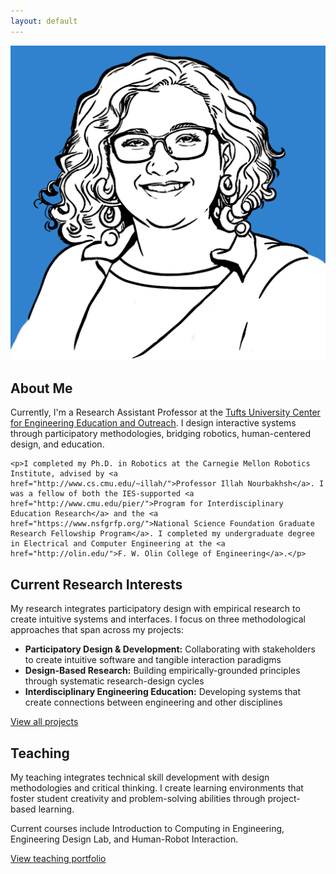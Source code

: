 ```yaml
---
layout: default
---
```


<div class="bio-section">
  <div class="bio-image-container">
    <img src="/images/cartoon_sketch_blue2025.png" alt="Jennifer Cross" class="bio-image">
  </div>
  <div class="bio-content">   
    <h2>About Me</h2>
    <p>Currently, I'm a Research Assistant Professor at the <a href="https://ceeo.tufts.edu/">Tufts University Center for Engineering Education and Outreach</a>. I design interactive systems through participatory methodologies, bridging robotics, human-centered design, and education.</p>
    
    <p>I completed my Ph.D. in Robotics at the Carnegie Mellon Robotics Institute, advised by <a href="http://www.cs.cmu.edu/~illah/">Professor Illah Nourbakhsh</a>. I was a fellow of both the IES-supported <a href="http://www.cmu.edu/pier/">Program for Interdisciplinary Education Research</a> and the <a href="https://www.nsfgrfp.org/">National Science Foundation Graduate Research Fellowship Program</a>. I completed my undergraduate degree in Electrical and Computer Engineering at the <a href="http://olin.edu/">F. W. Olin College of Engineering</a>.</p>
  </div>

</div>

<div class="section-divider"></div>

<section class="simple-section">
  <h2>Current Research Interests</h2>
  
  <p>My research integrates participatory design with empirical research to create intuitive systems and interfaces. I focus on three methodological approaches that span across my projects:</p>
  
  <ul>
    <li><strong>Participatory Design & Development:</strong> Collaborating with stakeholders to create intuitive software and tangible interaction paradigms</li>
    <li><strong>Design-Based Research:</strong> Building empirically-grounded principles through systematic research-design cycles</li>
    <li><strong>Interdisciplinary Engineering Education:</strong> Developing systems that create connections between engineering and other disciplines</li>
  </ul>
  
  <a href="/projects" class="text-link">View all projects</a>
</section>

<div class="section-divider"></div>

<section class="simple-section">
  <h2>Teaching</h2>
  
  <p>My teaching integrates technical skill development with design methodologies and critical thinking. I create learning environments that foster student creativity and problem-solving abilities through project-based learning.</p>
  
  <p>Current courses include Introduction to Computing in Engineering, Engineering Design Lab, and Human-Robot Interaction.</p>
  
  <a href="/teaching" class="text-link">View teaching portfolio</a>
</section>
